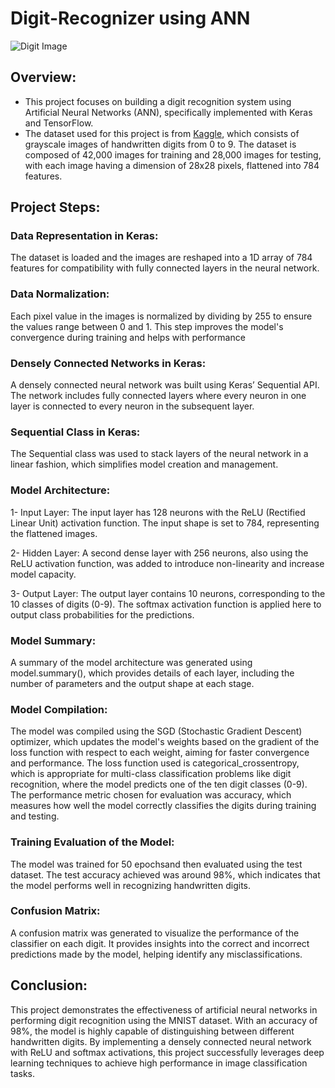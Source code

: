 # Digit-Recognizer using ANN
![Digit Image](https://github.com/user-attachments/assets/f2873e8c-2c75-4965-a6ab-79a278266784)


## Overview:
- This project focuses on building a digit recognition system using Artificial Neural Networks (ANN), specifically implemented with Keras and TensorFlow.
-  The dataset used for this project is from [Kaggle](https://www.kaggle.com/competitions/digit-recognizer/data), which consists of grayscale images of handwritten digits from 0 to 9. The dataset is composed of 42,000 images for training and 28,000 images for testing, with each image having a dimension of 28x28 pixels, flattened into 784 features.

## Project Steps:
### Data Representation in Keras:
The dataset is loaded and the images are reshaped into a 1D array of 784 features for compatibility with fully connected layers in the neural network.

### Data Normalization:
Each pixel value in the images is normalized by dividing by 255 to ensure the values range between 0 and 1. This step improves the model's convergence during training and helps with performance

### Densely Connected Networks in Keras:
A densely connected neural network was built using Keras’ Sequential API.
The network includes fully connected layers where every neuron in one layer is connected to every neuron in the subsequent layer.

### Sequential Class in Keras:
The Sequential class was used to stack layers of the neural network in a linear fashion, which simplifies model creation and management.

### Model Architecture:
1- Input Layer: The input layer has 128 neurons with the ReLU (Rectified Linear Unit) activation function. The input shape is set to 784, representing the flattened images.

2- Hidden Layer: A second dense layer with 256 neurons, also using the ReLU activation function, was added to introduce non-linearity and increase model capacity.

3- Output Layer: The output layer contains 10 neurons, corresponding to the 10 classes of digits (0-9). The softmax activation function is applied here to output class probabilities for the predictions.

### Model Summary:
A summary of the model architecture was generated using model.summary(), which provides details of each layer, including the number of parameters and the output shape at each stage.

### Model Compilation:
The model was compiled using the SGD (Stochastic Gradient Descent) optimizer, which updates the model's weights based on the gradient of the loss function with respect to each weight, aiming for faster convergence and performance.
The loss function used is categorical_crossentropy, which is appropriate for multi-class classification problems like digit recognition, where the model predicts one of the ten digit classes (0-9).
The performance metric chosen for evaluation was accuracy, which measures how well the model correctly classifies the digits during training and testing.

### Training Evaluation of the Model:
The model was trained for 50 epochsand then  evaluated using the test dataset. The test accuracy achieved was around 98%, which indicates that the model performs well in recognizing handwritten digits.

### Confusion Matrix:
A confusion matrix was generated to visualize the performance of the classifier on each digit. It provides insights into the correct and incorrect predictions made by the model, helping identify any misclassifications.

## Conclusion:
This project demonstrates the effectiveness of artificial neural networks in performing digit recognition using the MNIST dataset. With an accuracy of 98%, the model is highly capable of distinguishing between different handwritten digits. By implementing a densely connected neural network with ReLU and softmax activations, this project successfully leverages deep learning techniques to achieve high performance in image classification tasks.
